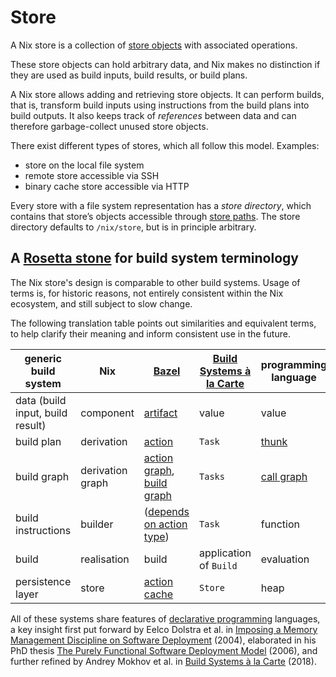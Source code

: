 # Store

A Nix store is a collection of [store objects](objects.md) with associated operations.

These store objects can hold arbitrary data, and Nix makes no distinction if they are used as build inputs, build results, or build plans.

A Nix store allows adding and retrieving store objects.
It can perform builds, that is, transform build inputs using instructions from the build plans into build outputs.
It also keeps track of *references* between data and can therefore garbage-collect unused store objects.

There exist different types of stores, which all follow this model.
Examples:
- store on the local file system
- remote store accessible via SSH
- binary cache store accessible via HTTP

Every store with a file system representation has a *store directory*, which contains that store’s objects accessible through [store paths](paths.md).
The store directory defaults to `/nix/store`, but is in principle arbitrary.

## A [Rosetta stone](https://en.m.wikipedia.org/wiki/Rosetta_Stone) for build system terminology

The Nix store's design is comparable to other build systems.
Usage of terms is, for historic reasons, not entirely consistent within the Nix ecosystem, and still subject to slow change.

The following translation table points out similarities and equivalent terms, to help clarify their meaning and inform consistent use in the future.

generic build system | Nix | [Bazel](https://bazel.build/start/bazel-intro) | [Build Systems à la Carte](https://www.microsoft.com/en-us/research/uploads/prod/2018/03/build-systems.pdf) | programming language
-- | -- | -- | -- | --
data (build input, build result) | component | [artifact](https://bazel.build/reference/glossary#artifact) | value | value
build plan | derivation | [action](https://bazel.build/reference/glossary#action) | `Task` | [thunk](https://en.m.wikipedia.org/wiki/Thunk)
build graph | derivation graph | [action graph](https://bazel.build/reference/glossary#action-graph), [build graph](https://bazel.build/reference/glossary#build-graph) | `Tasks` | [call graph](https://en.m.wikipedia.org/wiki/Call_graph)
build instructions | builder | ([depends on action type](https://docs.bazel.build/versions/main/skylark/lib/actions.html)) | `Task` | function
build | realisation | build | application of `Build` | evaluation
persistence layer | store | [action cache](https://bazel.build/reference/glossary#action-cache) | `Store` | heap

All of these systems share features of [declarative programming](https://en.m.wikipedia.org/wiki/Declarative_programming) languages, a key insight first put forward by Eelco Dolstra et al. in [Imposing a Memory Management Discipline on Software Deployment](https://edolstra.github.io/pubs/immdsd-icse2004-final.pdf) (2004), elaborated in his PhD thesis [The Purely Functional Software
Deployment Model](https://edolstra.github.io/pubs/phd-thesis.pdf) (2006), and further refined by Andrey Mokhov et al. in [Build Systems à la Carte](https://www.microsoft.com/en-us/research/uploads/prod/2018/03/build-systems.pdf) (2018).
